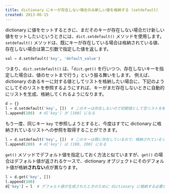 ```yaml
---
title: dictionary にキーが存在しない場合のみ新しい値を格納する (setdefault)
created: 2013-06-15
---
```


dictionary に値をセットするときに、まだそのキーが存在しない場合だけ新しい値をセットしたいというときには、`dict.setdefault()` メソッドを使用します。
`setdefault()` メソッドは、既にキーが存在している場合は格納されている値、存在しない場合は第二引数で指定した値を返します。

```python
val = d.setdefault('key', 'default_value')
```

つまり、`dict.setdefault()` は、「`dict.get()` を行いつつ、存在しないキーを指定した場合は、値のセットまで行う」という振る舞いをします。
例えば、dictionary のあるキーに対する値としてリストを格納したい場合に、下記のようにしてそのリストを参照するようにすれば、キーがまだ存在しないときに自動的にリストを生成、格納してくれるようになります。

```python
d = {}
l = d.setdefault('key', [])  # このキーは存在しないので初期値として空リストを格納し、さらにその参照を返す
l.append(100)  # d['key'] が [100] になる
```

もう一度、同じキー `key` で参照しようとすると、今度はすでに dictionary に格納されているリストへの参照を取得することができます。

```python
l = d.setdefault('key', [])  # このキーは既に存在しているので、格納されているリスト [100] の参照を返す
l.append(200)  # d['key'] は [100, 200] になる
```

`get()` メソッドでデフォルト値を指定しておく方法と似ていますが、`get()` の場合はデフォルト値が返されるケースで、dictionary オブジェクトにそのデフォルト値が格納**されない**点が異なります。

```python
l = d.get('key', [])
l.append(100)
d['key'] = l  # デフォルト値が生成されたときのために dictionary に格納する必要がある
```

